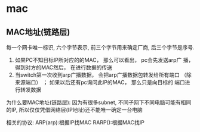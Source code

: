 # mac

## MAC地址(链路层)
每一个网卡唯一标识, 六个字节表示, 前三个字节用来确定厂商, 后三个字节是序号.
1. 如果PC不知⽬标IP所对应的的MAC， 那么可以看出， pc会先发送arp⼴
播， 得到对⽅的MAC然后， 在进⾏数据的传送
2. 当switch第⼀次收到arp⼴播数据， 会把arp⼴播数据包转发给所有端⼝
（除来源端⼝） ； 如果以后还有pc询问此IP的MAC， 那么只是向⽬标的
端⼝进⾏转发数据

为什么要MAC地址(链路层):
因为有很多subnet, 不同子网下不同电脑可能有相同的IP, 所以仅仅凭借网络层(IP地址)还不能唯一确定一台电脑

相关的协议:
ARP(arp):根据IP找MAC
RARP():根据MAC找IP